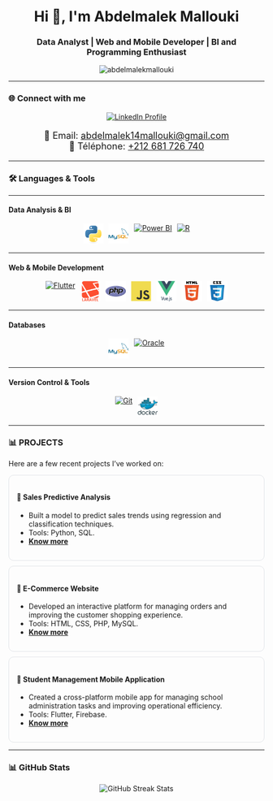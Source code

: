 <h1 align="center">Hi 👋, I'm Abdelmalek Mallouki</h1>
<h3 align="center">Data Analyst | Web and Mobile Developer | BI and Programming Enthusiast</h3>

<p align="center"> <img src="https://komarev.com/ghpvc/?username=abdelmalekmallouki&label=Profile%20views&color=0e75b6&style=flat" alt="abdelmalekmallouki" /> </p>

---

### 🌐 Connect with me
<p align="center">
  <a href="https://www.linkedin.com/in/abdelmalek-mallouki/" target="_blank">
    <img align="center" src="https://raw.githubusercontent.com/rahuldkjain/github-profile-readme-generator/master/src/images/icons/Social/linked-in-alt.svg" alt="LinkedIn Profile" height="30" width="40" />
  </a>
</p>

<p align="center" style="font-size: 18px;">
  📧 Email: <a href="mailto:abdelmalek14mallouki@gmail.com">abdelmalek14mallouki@gmail.com</a> <br>
  📱 Téléphone: <a href="tel:+212681726740">+212 681 726 740</a>
</p>

---

### 🛠️ Languages & Tools  

---

<h4 align="left">Data Analysis & BI</h4>
<p style="display: flex; justify-content: center; flex-wrap: wrap; gap: 10px;">
  <a href="https://www.python.org" target="_blank" rel="noreferrer"><img src="https://raw.githubusercontent.com/devicons/devicon/master/icons/python/python-original.svg" alt="Python" width="40" height="40"/></a>
  <a href="https://www.mysql.com/" target="_blank" rel="noreferrer"><img src="https://raw.githubusercontent.com/devicons/devicon/master/icons/mysql/mysql-original-wordmark.svg" alt="MySQL" width="40" height="40"/></a>
  <a href="https://powerbi.microsoft.com/" target="_blank" rel="noreferrer"><img src="https://upload.wikimedia.org/wikipedia/commons/thumb/c/cf/New_Power_BI_Logo.svg/630px-New_Power_BI_Logo.svg.png" alt="Power BI" width="40" height="40"/></a>
  <a href="https://www.r-project.org/" target="_blank" rel="noreferrer"><img src="https://www.vectorlogo.zone/logos/r-project/r-project-icon.svg" alt="R" width="40" height="40"/></a>
</p>

---

<h4 align="left">Web & Mobile Development</h4>
<p style="display: flex; justify-content: center; flex-wrap: wrap; gap: 10px;">
  <a href="https://flutter.dev/" target="_blank" rel="noreferrer"><img src="https://www.vectorlogo.zone/logos/flutterio/flutterio-icon.svg" alt="Flutter" width="40" height="40"/></a>
  <a href="https://laravel.com/" target="_blank" rel="noreferrer"><img src="https://raw.githubusercontent.com/devicons/devicon/master/icons/laravel/laravel-plain-wordmark.svg" alt="Laravel" width="40" height="40"/></a>
  <a href="https://www.php.net/" target="_blank" rel="noreferrer"><img src="https://raw.githubusercontent.com/devicons/devicon/master/icons/php/php-original.svg" alt="PHP" width="40" height="40"/></a>
  <a href="https://developer.mozilla.org/en-US/docs/Web/JavaScript" target="_blank" rel="noreferrer"><img src="https://raw.githubusercontent.com/devicons/devicon/master/icons/javascript/javascript-original.svg" alt="JavaScript" width="40" height="40"/></a>
  <a href="https://vuejs.org/" target="_blank" rel="noreferrer"><img src="https://raw.githubusercontent.com/devicons/devicon/master/icons/vuejs/vuejs-original-wordmark.svg" alt="Vue.js" width="40" height="40"/></a>
  <a href="https://www.w3.org/html/" target="_blank" rel="noreferrer"><img src="https://raw.githubusercontent.com/devicons/devicon/master/icons/html5/html5-original-wordmark.svg" alt="HTML5" width="40" height="40"/></a>
  <a href="https://www.w3schools.com/css/" target="_blank" rel="noreferrer"><img src="https://raw.githubusercontent.com/devicons/devicon/master/icons/css3/css3-original-wordmark.svg" alt="CSS3" width="40" height="40"/></a>
</p>

---

<h4 align="left">Databases</h4>
<p style="display: flex; justify-content: center; flex-wrap: wrap; gap: 10px;">
  <a href="https://www.mysql.com/" target="_blank" rel="noreferrer"><img src="https://raw.githubusercontent.com/devicons/devicon/master/icons/mysql/mysql-original-wordmark.svg" alt="MySQL" width="40" height="40"/></a>
  <a href="https://www.oracle.com/database/" target="_blank" rel="noreferrer"><img src="https://www.vectorlogo.zone/logos/oracle/oracle-icon.svg" alt="Oracle" width="40" height="40"/></a>
</p>

---

<h4 align="left">Version Control & Tools</h4>
<p style="display: flex; justify-content: center; flex-wrap: wrap; gap: 10px;">
  <a href="https://git-scm.com/" target="_blank" rel="noreferrer"><img src="https://www.vectorlogo.zone/logos/git-scm/git-scm-icon.svg" alt="Git" width="40" height="40"/></a>
  <a href="https://www.docker.com/" target="_blank" rel="noreferrer"><img src="https://raw.githubusercontent.com/devicons/devicon/master/icons/docker/docker-original-wordmark.svg" alt="Docker" width="40" height="40"/></a>
</p>

---

### 📊 PROJECTS  
Here are a few recent projects I’ve worked on:

<div style="border: 1px solid #e1e4e8; border-radius: 10px; padding: 15px; margin-bottom: 10px;">

  #### 🚀 **Sales Predictive Analysis**
  - Built a model to predict sales trends using regression and classification techniques.
  - Tools: Python, SQL.
  - **[Know more](#)**

</div>

<div style="border: 1px solid #e1e4e8; border-radius: 10px; padding: 15px; margin-bottom: 10px;">
  
  #### 🚀 **E-Commerce Website**
  - Developed an interactive platform for managing orders and improving the customer shopping experience.
  - Tools: HTML, CSS, PHP, MySQL.
  - **[Know more](#)**
  
</div>

<div style="border: 1px solid #e1e4e8; border-radius: 10px; padding: 15px; margin-bottom: 10px;">
  
  #### 🚀 **Student Management Mobile Application**
  - Created a cross-platform mobile app for managing school administration tasks and improving operational efficiency.
  - Tools: Flutter, Firebase.
  - **[Know more](#)**
  
</div>

---

### 📊 GitHub Stats  

<p align="center">
  <img src="https://github-readme-streak-stats.herokuapp.com/?user=abdelmalekmallouki&" alt="GitHub Streak Stats" width="50%" />
</p>
